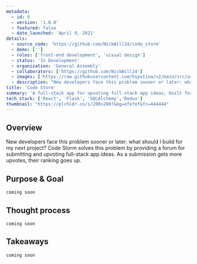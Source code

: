 ```yaml
---
metadata:  
  - id: 9 
  - version: '1.0.0' 
  - featured: false 
  - date_launched: 'April 9, 2021' 
details: 
  - source_code: 'https://github.com/NickWill24/code_storm'
  - demo: ['']
  - roles: ['front-end development', 'visual design']
  - status: 'In Development'
  - organization: 'General Assembly'
  - collaborators: ['https://github.com/NickWill24']
  - images: ['https://raw.githubusercontent.com/hipstina/v2/main/src/assets/code-storm.png']
  - description: "New developers face this problem sooner or later: what should I build for my next project? Code Storm solves this problem by providing a forum for submitting and upvoting full-stack app ideas. As a submission gets more upvotes, their ranking goes up."
title: 'Code Storm'
summary: 'A full-stack app for upvoting full-stack app ideas, built for a 24-hour Hackathon.'
tech_stack: ['React', 'Flask', 'SQLAlchemy','Redux']
thumbnail: "https://plchldr.co/i/200x200?&bg=efefef&fc=444444"
---
```


## Overview

New developers face this problem sooner or later: what should I build for my next project? Code Storm solves this problem by providing a forum for submitting and upvoting full-stack app ideas. As a submission gets more upvotes, their ranking goes up.

## Purpose & Goal
`coming soon`


## Thought process
`coming soon`


## Takeaways
`coming soon`